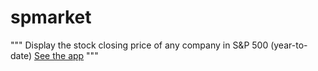 # spmarket
"""
Display the stock closing price of any company in S&P 500 (year-to-date)
[See the app]()
"""
